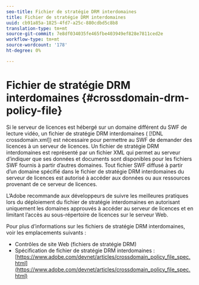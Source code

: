 ```yaml
---
seo-title: Fichier de stratégie DRM interdomaines
title: Fichier de stratégie DRM interdomaines
uuid: cb91a85a-1825-4fd7-a25c-880cdbd5c8b8
translation-type: tm+mt
source-git-commit: 7e8df034035fe465fbe403949ef828e7811ced2e
workflow-type: tm+mt
source-wordcount: '178'
ht-degree: 0%

---
```



# Fichier de stratégie DRM interdomaines {#crossdomain-drm-policy-file}

Si le serveur de licences est hébergé sur un domaine différent du SWF de lecture vidéo, un fichier de stratégie DRM interdomaines ( [!DNL crossdomain.xml]) est nécessaire pour permettre au SWF de demander des licences à un serveur de licences. Un fichier de stratégie DRM interdomaines est représenté par un fichier XML qui permet au serveur d’indiquer que ses données et documents sont disponibles pour les fichiers SWF fournis à partir d’autres domaines. Tout fichier SWF diffusé à partir d’un domaine spécifié dans le fichier de stratégie DRM interdomaines du serveur de licences est autorisé à accéder aux données ou aux ressources provenant de ce serveur de licences.

L’Adobe recommande aux développeurs de suivre les meilleures pratiques lors du déploiement du fichier de stratégie interdomaines en autorisant uniquement les domaines approuvés à accéder au serveur de licences et en limitant l’accès au sous-répertoire de licences sur le serveur Web.

Pour plus d’informations sur les fichiers de stratégie DRM interdomaines, voir les emplacements suivants :

* Contrôles de site Web (fichiers de stratégie DRM)
* Spécification de fichier de stratégie DRM interdomaines : [https://www.adobe.com/devnet/articles/crossdomain_policy_file_spec.html](https://www.adobe.com/devnet/articles/crossdomain_policy_file_spec.html)

